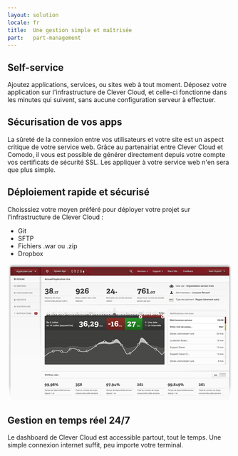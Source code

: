 ```yaml
---
layout: solution
locale: fr
title:  Une gestion simple et maîtrisée
part:   part-management
---
```

<div id="part-self-service">
   <div class="container">
      <h2>Self-service</h2>
      <div class="row">
         <div class="span5">
            <p>
               Ajoutez applications, services, ou sites web à tout moment. Déposez votre application sur l'infrastructure de Clever Cloud, et celle-ci fonctionne dans les minutes qui suivent, sans aucune configuration serveur à effectuer. 
            </p>
         </div>
      </div>
   </div>
</div>
<div id="part-optimum-security">
   <div class="container">
      <h2>Sécurisation de vos apps</h2>
      <div class="row">
         <div class="span5">
            <p>
               La sûreté de la connexion entre vos utilisateurs et votre site est un aspect critique de votre service web. Grâce au partenairiat entre Clever Cloud et Comodo, il vous est possible de générer directement depuis votre compte vos certificats de sécurité SSL. Les appliquer à votre service web n'en sera que plus simple. 
            </p>
         </div>
      </div>
   </div>
</div>
<div id="part-easy-use">
   <div class="container">
      <h2>Déploiement rapide et sécurisé</h2>
      <div class="row">
         <div class="span5">
            <p>
               Choisssiez votre moyen préféré pour déployer votre projet sur l'infrastructure de Clever Cloud&nbsp;:
            </p>
			<ul>
				<li>Git</li>
				<li>SFTP</li>
				<li>Fichiers .war ou .zip</li>
				<li>Dropbox</li>
			</ul>
         </div>
      </div>
   </div>
</div>
<div id="part-real-time">
   <div class="container">
      <div class="row">
         <div class="span7"><img id="illus-dashboard" src="/img/solution/screen.png" alt="dashboard" /></div>
         <div class="span5">
            <h2>Gestion en temps réel 24/7</h2>
            <p>
               Le dashboard de Clever Cloud est accessible partout, tout le temps. Une
               simple connexion internet suffit, peu importe votre terminal.
            </p>
         </div>
      </div>
   </div>
</div>
